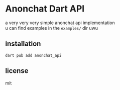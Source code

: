 # Anonchat Dart API
a very very very simple anonchat api implementation \
u can find examples in the `examples/` dir uwu

## installation
`dart pub add anonchat_api`

## license
mit
